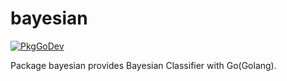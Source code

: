 # bayesian

[![PkgGoDev](https://pkg.go.dev/badge/github.com/hareku/bayesian)](https://pkg.go.dev/github.com/hareku/bayesian)

Package bayesian provides Bayesian Classifier with Go(Golang).
